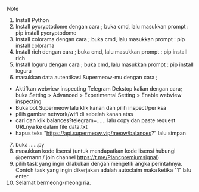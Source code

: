 Note
1. Install Python
2. Install pycryptodome dengan cara ; buka cmd, lalu masukkan prompt : pip install pycryptodome
3. Install colorama dengan cara ; buka cmd, lalu masukkan prompt : pip install colorama
4. Install rich dengan cara ; buka cmd, lalu masukkan prompt : pip install rich 
5. Install loguru dengan cara ; buka cmd, lalu masukkan prompt : pip install loguru
6. masukkan data autentikasi Supermeow-mu dengan cara ;
- Aktifkan webview inspecting Telegram Dekstop kalian dengan cara; buka Setting > Advanced > Experimental Setting > Enable webview inspecting
- Buka bot Supermeow lalu klik kanan dan pilih inspect/periksa
- pilih gambar network/wifi di sebelah kanan atas
- cari dan klik balances?telegram=...... lalu copy dan paste request URLnya ke dalam file data.txt 
- hapus teks "https://api.supermeow.vip/meow/balances?" lalu simpan
7. buka ......py 
8. masukkan kode lisensi (untuk mendapatkan kode lisensi hubungi @pernann / join channel https://t.me/Plancpremiumsignal)
9. pilih task yang ingin dilakukan dengan mengetik angka perintahnya. Contoh task yang ingin dikerjakan adalah autoclaim maka ketika "1" lalu enter. 
10. Selamat bermeong-meong ria.
